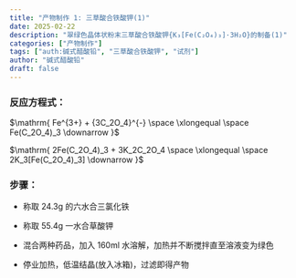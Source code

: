 ```yaml
---
title: "产物制作 1: 三草酸合铁酸钾(1)"
date: 2025-02-22
description: "翠绿色晶体状粉末三草酸合铁酸钾{K₃[Fe(C₂O₄)₃]·3H₂O}的制备(1)"
categories: ["产物制作"]
tags: ["auth:碱式醋酸铅", "三草酸合铁酸钾", "试剂"]
author: "碱式醋酸铅"
draft: false
---
```


### 反应方程式：

$\mathrm{ Fe^{3+} + {3C_2O_4}^{-} \space \xlongequal \space Fe(C_2O_4)_3 \downarrow }$

$\mathrm{ 2Fe(C_2O_4)_3 + 3K_2C_2O_4 \space \xlongequal \space 2K_3[Fe(C_2O_4)_3] \downarrow }$

### 步骤：

- 称取 24.3g 的六水合三氯化铁

- 称取 55.4g 一水合草酸钾

- 混合两种药品，加入 160ml 水溶解，加热并不断搅拌直至溶液变为绿色

- 停业加热，低温结晶(放入冰箱)，过滤即得产物

